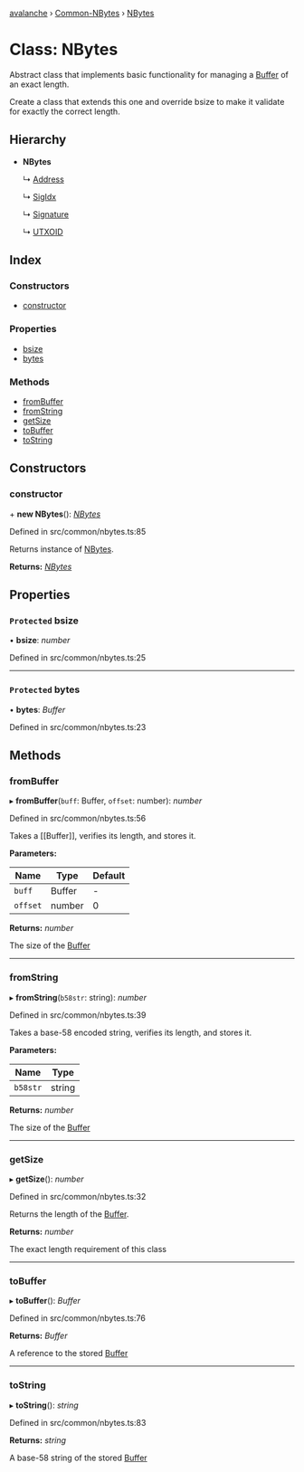 [avalanche](../README.md) › [Common-NBytes](../modules/common_nbytes.md) › [NBytes](common_nbytes.nbytes.md)

# Class: NBytes

Abstract class that implements basic functionality for managing a
[Buffer](https://github.com/feross/buffer) of an exact length.

Create a class that extends this one and override bsize to make it validate for exactly
the correct length.

## Hierarchy

* **NBytes**

  ↳ [Address](common_output.address.md)

  ↳ [SigIdx](common_signature.sigidx.md)

  ↳ [Signature](common_signature.signature.md)

  ↳ [UTXOID](api_avm_operations.utxoid.md)

## Index

### Constructors

* [constructor](common_nbytes.nbytes.md#constructor)

### Properties

* [bsize](common_nbytes.nbytes.md#protected-bsize)
* [bytes](common_nbytes.nbytes.md#protected-bytes)

### Methods

* [fromBuffer](common_nbytes.nbytes.md#frombuffer)
* [fromString](common_nbytes.nbytes.md#fromstring)
* [getSize](common_nbytes.nbytes.md#getsize)
* [toBuffer](common_nbytes.nbytes.md#tobuffer)
* [toString](common_nbytes.nbytes.md#tostring)

## Constructors

###  constructor

\+ **new NBytes**(): *[NBytes](common_nbytes.nbytes.md)*

Defined in src/common/nbytes.ts:85

Returns instance of [NBytes](common_nbytes.nbytes.md).

**Returns:** *[NBytes](common_nbytes.nbytes.md)*

## Properties

### `Protected` bsize

• **bsize**: *number*

Defined in src/common/nbytes.ts:25

___

### `Protected` bytes

• **bytes**: *Buffer*

Defined in src/common/nbytes.ts:23

## Methods

###  fromBuffer

▸ **fromBuffer**(`buff`: Buffer, `offset`: number): *number*

Defined in src/common/nbytes.ts:56

Takes a [[Buffer]], verifies its length, and stores it.

**Parameters:**

Name | Type | Default |
------ | ------ | ------ |
`buff` | Buffer | - |
`offset` | number | 0 |

**Returns:** *number*

The size of the [Buffer](https://github.com/feross/buffer)

___

###  fromString

▸ **fromString**(`b58str`: string): *number*

Defined in src/common/nbytes.ts:39

Takes a base-58 encoded string, verifies its length, and stores it.

**Parameters:**

Name | Type |
------ | ------ |
`b58str` | string |

**Returns:** *number*

The size of the [Buffer](https://github.com/feross/buffer)

___

###  getSize

▸ **getSize**(): *number*

Defined in src/common/nbytes.ts:32

Returns the length of the [Buffer](https://github.com/feross/buffer).

**Returns:** *number*

The exact length requirement of this class

___

###  toBuffer

▸ **toBuffer**(): *Buffer*

Defined in src/common/nbytes.ts:76

**Returns:** *Buffer*

A reference to the stored [Buffer](https://github.com/feross/buffer)

___

###  toString

▸ **toString**(): *string*

Defined in src/common/nbytes.ts:83

**Returns:** *string*

A base-58 string of the stored [Buffer](https://github.com/feross/buffer)
